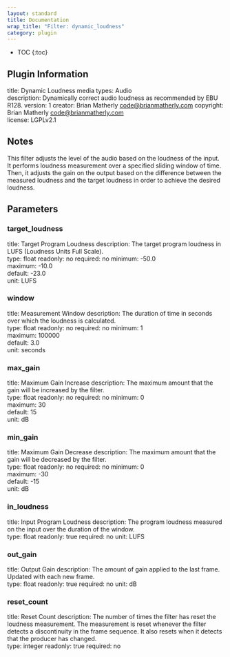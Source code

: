 ```yaml
---
layout: standard
title: Documentation
wrap_title: "Filter: dynamic_loudness"
category: plugin
---
```

* TOC
{:toc}

## Plugin Information

title: Dynamic Loudness
media types:
Audio  
description: Dynamically correct audio loudness as recommended by EBU R128.
version: 1
creator: Brian Matherly <code@brianmatherly.com>
copyright: Brian Matherly <code@brianmatherly.com>  
license: LGPLv2.1  

## Notes

This filter adjusts the level of the audio based on the loudness of the input. It performs loudness measurement over a specified sliding window of time. Then, it adjusts the gain on the output based on the difference between the measured loudness and the target loudness in order to achieve the desired loudness.


## Parameters

### target_loudness

title: Target Program Loudness  description:
The target program loudness in LUFS (Loudness Units Full Scale).  
type: float
readonly: no
required: no
minimum: -50.0  
maximum: -10.0  
default: -23.0  
unit: LUFS  

### window

title: Measurement Window  description:
The duration of time in seconds over which the loudness is calculated.  
type: float
readonly: no
required: no
minimum: 1  
maximum: 100000  
default: 3.0  
unit: seconds  

### max_gain

title: Maximum Gain Increase  description:
The maximum amount that the gain will be increased by the filter.  
type: float
readonly: no
required: no
minimum: 0  
maximum: 30  
default: 15  
unit: dB  

### min_gain

title: Maximum Gain Decrease  description:
The maximum amount that the gain will be decreased by the filter.  
type: float
readonly: no
required: no
minimum: 0  
maximum: -30  
default: -15  
unit: dB  

### in_loudness

title: Input Program Loudness  description:
The program loudness measured on the input over the duration of the window.  
type: float
readonly: true
required: no
unit: LUFS  

### out_gain

title: Output Gain  description:
The amount of gain applied to the last frame. Updated with each new frame.  
type: float
readonly: true
required: no
unit: dB  

### reset_count

title: Reset Count  description:
The number of times the filter has reset the loudness measurement. The measurement is reset whenever the filter detects a discontinuity in the frame sequence. It also resets when it detects that the producer has changed.  
type: integer
readonly: true
required: no

